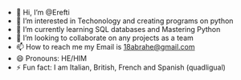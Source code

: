 - 👋 Hi, I’m @Erefti
- 👀 I’m interested in Techonology and creating programs on python
- 🌱 I’m currently learning SQL databases and Mastering Python
- 💞️ I’m looking to collaborate on any projects as a team
- 📫 How to reach me my Email is 18abrahe@gmail.com
- 😄 Pronouns: HE/HIM
- ⚡ Fun fact: I am Italian, British, French and Spanish (quadligual)

<!---
Erefti/Erefti is a ✨ special ✨ repository because its `README.md` (this file) appears on your GitHub profile.
You can click the Preview link to take a look at your changes.
--->
